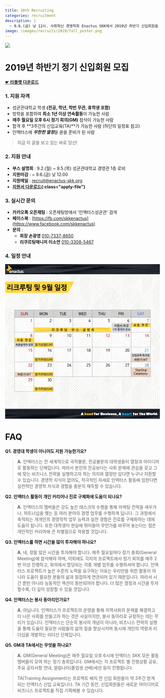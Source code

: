 ```yaml
---
title: 28th Recruiting
categories: recruitment
description: |
  ~ 9.6.(금) 낮 12시. 사회혁신 경영학회 Enactus SKK에서 2019년 하반기 신입회원을 모집하고 있습니다.
image: /images/recruits/2019/fall_poster.png
---
```


![](/images/recruits/2019/fall_poster.png)

# 2019년 하반기 정기 신입회원 모집

**[☛ 리플렛 다운로드](/files/recruits/Enactus_SKK_28th_Recruitment_leaflet.pdf)**

### 1. 지원 자격

+ 성균관대학교 학생 **(전공, 학년, 학번 무관, 휴학생 포함)**
+ 방학을 포함하여 **최소 1년 이상 연속활동**이 가능한 사람
+ **매주 월요일 오후 6시 정기 회의(GM)** 참석이 가능한 사람
+ 합격 후 **3주간의 신입교육(TA)**가 가능한 사람
    (하단의 일정표 참고)
+ 인액터스에 ***무한한 열정***을 쏟을 준비가 된 사람

> 지금 이 글을 보고 있는 바로 당신!


### 2. 지원 안내

+ **부스 설명회** : 9.2.(월) ~ 9.5.(목) 성균관대학교 경영관 1층 로비
+ **지원마감** : ~ 9.6.(금) 낮 12:00
+ **지원메일** : [recruit@enactus-skk.org](mailto:recruit@enactus-skk.org)
+ **[지원서 다운로드](/files/recruits/EnactusSKK_28th_application.docx){:class="apply-file"}**

### 3. 실시간 문의

+ **카카오톡 오픈채팅** : 오픈채팅방에서 '인액터스성균관' 검색
+ **페이스북** : [https://fb.com/skkenactus](https://www.facebook.com/skkenactus)
+ **문의** :
    + **회장 손광영** [010-7337-8650](tel:010-7337-8650)
    + **리쿠르팅매니저 이소연** [010-3308-5467](tel:010-3308-5467)


### 4. 일정 안내

![](/images/recruits/2019/fall_timeline.jpeg)

# FAQ

**Q1. 경영대 학생이 아니어도 지원 가능한가요?**
>**A**. 인액터스는 전 세계적으로 국적불문, 전공불문의 대학생들이 열정과 아이디어로 활동하는 단체입니다.
따라서 본인의 전공보다는 사회 문제에 관심을 갖고 그에 맞는 비즈니스 전략을 실행하고자 하는 의지와 열정만 있다면 누구나 지원할 수 있습니다.
경영학 지식이 없어도, 적극적인 자세로 인액터스 활동에 임한다면 실전적인 경영학 지식과 경험을 충분히 채득할 수 있습니다.

**Q2. 인액터스 활동이 개인 커리어나 진로 구체화에 도움이 되나요?**
>**A**. 인액터스의 멤버들은 강도 높은 태스크의 수행을 통해 마케팅 전략을 세우거나, 파트너십을 맺는 등 여러 분야의 경영 업무를 수행하게 딥니다.
그 과정에서 축적되는 개개인의 경영학적 업무 능력과 실전 경험은 진로를 구체화하는 데에 도움이 됩니다.
또한 대학생이 현실에 뛰어들어 무언가를 바꾸어 놓는다는 점은 개인적인 커리어에 큰 차별점으로 작용할 것입니다. 

**Q3. 인액터스를 하면 시간을 많이 투자해야 하나요?**
>**A**. 네, 정말 많은 시간을 투자해야 합니다. 매주 월요일마다 정기 총회(General Meeting)에 참석해야 하며,
이외에도 각자의 프로젝트에서 정기 회의를 매주 2번 이상 진행하고, 회의에서 할당되는 각종 개별 업무를 수행하셔야 합니다.
인액터스 프로젝트가 높은 수준의 노력을 요구하는 이유는 우리만을 위한 활동이 아니라 도움이 필요한 분들의 삶과 밀접하게 연관되어 있기 때문입니다.
따라서 시간 뿐만 아니라 능동적인 액션이 동반되어야 합니다. 더 많은 열정과 시간을 투자할수록, 더 깊이 성장할 수 있을 것입니다. 

**Q4. 인액터스는 봉사 동아리인가요?**
>**A**.  아닙니다. 인액터스가 프로젝트의 운영을 통해 지역사회의 문제를 해결하고 더 나은 사회를 만들고자 하는 것은 사실이지만,
봉사 동아리로 규정하는 데는 무리가 있습니다. 인액터스는 단순히 봉사의 개념이 아니라,
비즈니스 전략의 실행을 통해 도움이 필요한 사람들의 삶의 질을 향상시키며 동시에 개인의 역량과 리더십을 개발하는 리더신 단체입니다.

**Q5. GM과 TA에서는 무엇을 하나요?**
>**A**. GM(General Meeting)은 매주 월요일 오후 6시에 인액터스 SKK 모든 활동 멤버들이 모여 하는 정기 총회입니다. GM에서는 각 프로젝트 별 진행상황 공유, 주요 공지사항 안내, 알럼나이(졸업생 선배)세션 등이 진행됩니다.
>
>TA(Training Assignment)는 프로젝트 배치 전 신입 회원들이 약 3주간 받게 되는 인액터스 신입 교육입니다. TA 기간 동안, 신입회원들은 새로운 아이디어로 비즈니스 프로젝트를 직접 기획해볼 수 있습니다.
